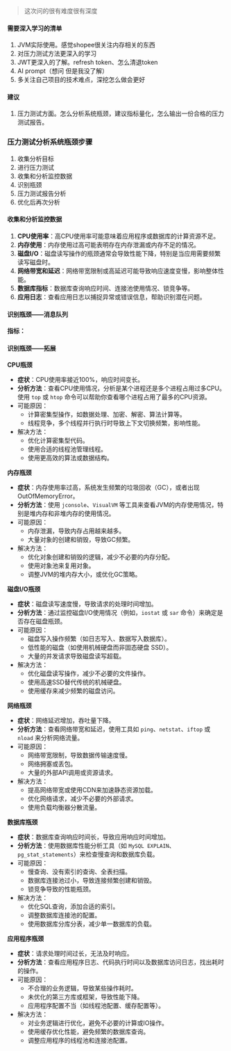 > 这次问的很有难度很有深度

#### 需要深入学习的清单

1. JVM实际使用。感觉shopee很关注内存相关的东西
2. 对压力测试方法更深入的学习
3. JWT更深入的了解。refresh token、怎么清退token
4. AI prompt（想问 但是我没了解）
5. 多关注自己项目的技术难点，深挖怎么做会更好

#### 建议

1. 压力测试方面。怎么分析系统瓶颈，建议指标量化，怎么输出一份合格的压力测试报告。

### 压力测试分析系统瓶颈步骤

1. 收集分析目标
2. 进行压力测试
3. 收集和分析监控数据
4. 识别瓶颈
5. 压力测试报告分析
6. 优化后再次分析

#### 收集和分析监控数据

1. **CPU使用率**：高CPU使用率可能意味着应用程序或数据库的计算资源不足。
2. **内存使用**：内存使用过高可能表明存在内存泄漏或内存不足的情况。
3. **磁盘I/O**：磁盘读写操作的瓶颈通常会导致性能下降，特别是当应用需要频繁读写磁盘时。
4. **网络带宽和延迟**：网络带宽限制或高延迟可能导致响应速度变慢，影响整体性能。
5. **数据库指标**：数据库查询响应时间、连接池使用情况、锁竞争等。
6. **应用日志**：查看应用日志以捕捉异常或错误信息，帮助识别潜在问题。

#### 识别瓶颈——消息队列

**指标：**



#### 识别瓶颈——拓展

**CPU瓶颈**

- **症状**：CPU使用率接近100%，响应时间变长。
- **分析方法**：查看CPU使用情况，分析是某个进程还是多个进程占用过多CPU。使用 `top` 或 `htop` 命令可以帮助你查看哪个进程占用了最多的CPU资源。
- 可能原因：
  - 计算密集型操作，如数据处理、加密、解密、算法计算等。
  - 线程竞争，多个线程并行执行时导致上下文切换频繁，影响性能。
- 解决方法：
  - 优化计算密集型代码。
  - 使用合适的线程池管理线程。
  - 使用更高效的算法或数据结构。

**内存瓶颈**

- **症状**：内存使用率过高，系统发生频繁的垃圾回收（GC），或者出现OutOfMemoryError。
- **分析方法**：使用 `jconsole`、`VisualVM` 等工具来查看JVM的内存使用情况，特别是堆内存和非堆内存的使用情况。
- 可能原因：
  - 内存泄漏，导致内存占用越来越多。
  - 大量对象的创建和销毁，导致GC频繁。
- 解决方法：
  - 优化对象创建和销毁的逻辑，减少不必要的内存分配。
  - 使用对象池来复用对象。
  - 调整JVM的堆内存大小，或优化GC策略。

**磁盘I/O瓶颈**

- **症状**：磁盘读写速度慢，导致请求的处理时间增加。
- **分析方法**：通过监控磁盘I/O使用情况（例如，`iostat` 或 `sar` 命令）来确定是否存在磁盘瓶颈。
- 可能原因：
  - 磁盘写入操作频繁（如日志写入、数据写入数据库）。
  - 低性能的磁盘（如使用机械硬盘而非固态硬盘 SSD）。
  - 大量的并发请求导致磁盘读写超载。
- 解决方法：
  - 优化磁盘读写操作，减少不必要的文件操作。
  - 使用高速SSD替代传统的机械硬盘。
  - 使用缓存来减少频繁的磁盘访问。

**网络瓶颈**

- **症状**：网络延迟增加，吞吐量下降。
- **分析方法**：查看网络带宽和延迟，使用工具如 `ping`、`netstat`、`iftop` 或 `nload` 来分析网络流量。
- 可能原因：
  - 网络带宽限制，导致数据传输速度慢。
  - 网络拥塞或丢包。
  - 大量的外部API调用或资源请求。
- 解决方法：
  - 提高网络带宽或使用CDN来加速静态资源加载。
  - 优化网络请求，减少不必要的外部请求。
  - 使用负载均衡器分散流量。

**数据库瓶颈**

- **症状**：数据库查询响应时间长，导致应用响应时间增加。
- **分析方法**：使用数据库性能分析工具（如 `MySQL EXPLAIN`、`pg_stat_statements`）来检查慢查询和数据库负载。
- 可能原因：
  - 慢查询、没有索引的查询、全表扫描。
  - 数据库连接池过小，导致连接频繁创建和销毁。
  - 锁竞争导致的性能瓶颈。
- 解决方法：
  - 优化SQL查询，添加合适的索引。
  - 调整数据库连接池的配置。
  - 使用数据库分库分表，减少单一数据库的负载。

**应用程序瓶颈**

- **症状**：请求处理时间过长，无法及时响应。
- **分析方法**：查看应用程序日志、代码执行时间以及数据库访问日志，找出耗时的操作。
- 可能原因：
  - 不合理的业务逻辑，导致某些操作耗时。
  - 未优化的第三方库或框架，导致性能下降。
  - 应用程序配置不当（如线程池配置、缓存配置等）。
- 解决方法：
  - 对业务逻辑进行优化，避免不必要的计算或IO操作。
  - 使用缓存优化性能，避免频繁的数据库查询。
  - 调整应用程序的线程池和连接池配置。